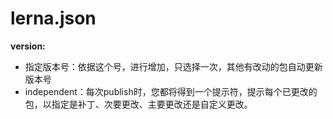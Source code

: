 # lerna.json

**version:**
* 指定版本号：依据这个号，进行增加，只选择一次，其他有改动的包自动更新版本号
* independent：每次publish时，您都将得到一个提示符，提示每个已更改的包，以指定是补丁、次要更改、主要更改还是自定义更改。

